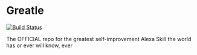 # Greatle
[![Build Status](https://travis-ci.org/nic7aller/Greatle.svg?branch=master)](https://travis-ci.org/nic7aller/Greatle)

The OFFICIAL repo for the greatest self-improvement Alexa Skill the world has or ever will know, ever
